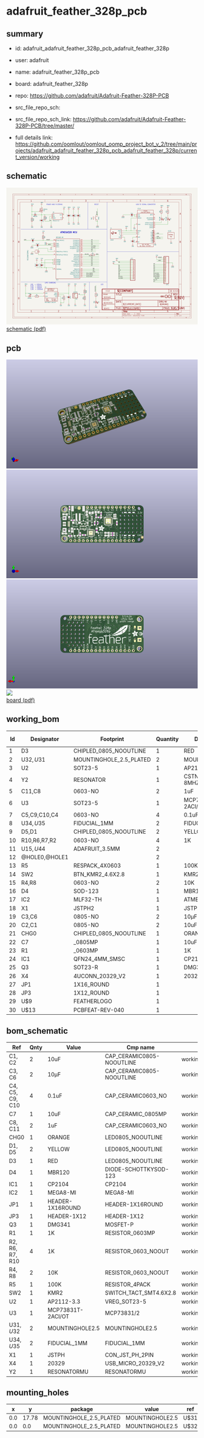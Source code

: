 # adafruit_feather_328p_pcb
 
## summary 
* id: adafruit_adafruit_feather_328p_pcb_adafruit_feather_328p
* user: adafruit
* name: adafruit_feather_328p_pcb
* board: adafruit_feather_328p
* repo: https://github.com/adafruit/Adafruit-Feather-328P-PCB



* src_file_repo_sch: 
* src_file_repo_sch_link: https://github.com/adafruit/Adafruit-Feather-328P-PCB/tree/master/
* full details link: https://github.com/oomlout/oomlout_oomp_project_bot_v_2/tree/main/projects/adafruit_adafruit_feather_328p_pcb_adafruit_feather_328p/current_version/working  

## schematic  
![](working_schematic_600.png)  
[schematic (pdf)](working_schematic.pdf)  

## pcb  
![](working_3d_600.png) 
![](working_3d_front_600.png)  
![](working_3d_back_600.png)  
![](working_600.png)  
[board (pdf)](working.pdf)  

## working_bom
| Id | Designator | Footprint | Quantity | Designation | Supplier and ref |  | None | 
| --- | --- | --- | --- | --- | --- | --- | --- | 
| 1 | D3 | CHIPLED_0805_NOOUTLINE | 1 | RED |  |  | [''] | 
| 2 | U$32,U$31 | MOUNTINGHOLE_2.5_PLATED | 2 | MOUNTINGHOLE2.5 |  |  | [''] | 
| 3 | U2 | SOT23-5 | 1 | AP2112-3.3 |  |  | [''] | 
| 4 | Y2 | RESONATOR | 1 | CSTNE8M00xx 8MHZ |  |  | [''] | 
| 5 | C11,C8 | 0603-NO | 2 | 1uF |  |  | [''] | 
| 6 | U3 | SOT23-5 | 1 | MCP73831T-2ACI/OT |  |  | [''] | 
| 7 | C5,C9,C10,C4 | 0603-NO | 4 | 0.1uF |  |  | [''] | 
| 8 | U$34,U$35 | FIDUCIAL_1MM | 2 | FIDUCIAL_1MM |  |  | [''] | 
| 9 | D5,D1 | CHIPLED_0805_NOOUTLINE | 2 | YELLOW |  |  | [''] | 
| 10 | R10,R6,R7,R2 | 0603-NO | 4 | 1K |  |  | [''] | 
| 11 | U$15,U$44 | ADAFRUIT_3.5MM | 2 |  |  |  | [''] | 
| 12 | @HOLE0,@HOLE1 |  | 2 |  |  |  | [''] | 
| 13 | R5 | RESPACK_4X0603 | 1 | 100K |  |  | [''] | 
| 14 | SW2 | BTN_KMR2_4.6X2.8 | 1 | KMR2 |  |  | [''] | 
| 15 | R4,R8 | 0603-NO | 2 | 10K |  |  | [''] | 
| 16 | D4 | SOD-123 | 1 | MBR120 |  |  | [''] | 
| 17 | IC2 | MLF32-TH | 1 | ATMEGA328P |  |  | [''] | 
| 18 | X1 | JSTPH2 | 1 | JSTPH |  |  | [''] | 
| 19 | C3,C6 | 0805-NO | 2 | 10µF |  |  | [''] | 
| 20 | C2,C1 | 0805-NO | 2 | 10uF |  |  | [''] | 
| 21 | CHG0 | CHIPLED_0805_NOOUTLINE | 1 | ORANGE |  |  | [''] | 
| 22 | C7 | _0805MP | 1 | 10uF |  |  | [''] | 
| 23 | R1 | _0603MP | 1 | 1K |  |  | [''] | 
| 24 | IC1 | QFN24_4MM_SMSC | 1 | CP2104 |  |  | [''] | 
| 25 | Q3 | SOT23-R | 1 | DMG341 |  |  | [''] | 
| 26 | X4 | 4UCONN_20329_V2 | 1 | 20329 |  |  | [''] | 
| 27 | JP1 | 1X16_ROUND | 1 |  |  |  | [''] | 
| 28 | JP3 | 1X12_ROUND | 1 |  |  |  | [''] | 
| 29 | U$9 | FEATHERLOGO | 1 |  |  |  | [''] | 
| 30 | U$13 | PCBFEAT-REV-040 | 1 |  |  |  | [''] | 


## bom_schematic
| Ref | Qnty | Value | Cmp name | Footprint | Description | Vendor | DNP | 
| --- | --- | --- | --- | --- | --- | --- | --- | 
| C1, C2 | 2 | 10uF | CAP_CERAMIC0805-NOOUTLINE | working:0805-NO |  |  |  | 
| C3, C6 | 2 | 10µF | CAP_CERAMIC0805-NOOUTLINE | working:0805-NO |  |  |  | 
| C4, C5, C9, C10 | 4 | 0.1uF | CAP_CERAMIC0603_NO | working:0603-NO |  |  |  | 
| C7 | 1 | 10uF | CAP_CERAMIC_0805MP | working:_0805MP |  |  |  | 
| C8, C11 | 2 | 1uF | CAP_CERAMIC0603_NO | working:0603-NO |  |  |  | 
| CHG0 | 1 | ORANGE | LED0805_NOOUTLINE | working:CHIPLED_0805_NOOUTLINE |  |  |  | 
| D1, D5 | 2 | YELLOW | LED0805_NOOUTLINE | working:CHIPLED_0805_NOOUTLINE |  |  |  | 
| D3 | 1 | RED | LED0805_NOOUTLINE | working:CHIPLED_0805_NOOUTLINE |  |  |  | 
| D4 | 1 | MBR120 | DIODE-SCHOTTKYSOD-123 | working:SOD-123 |  |  |  | 
| IC1 | 1 | CP2104 | CP2104 | working:QFN24_4MM_SMSC |  |  |  | 
| IC2 | 1 | MEGA8-MI | MEGA8-MI | working:MLF32-TH |  |  |  | 
| JP1 | 1 | HEADER-1X16ROUND | HEADER-1X16ROUND | working:1X16_ROUND |  |  |  | 
| JP3 | 1 | HEADER-1X12 | HEADER-1X12 | working:1X12_ROUND |  |  |  | 
| Q3 | 1 | DMG341 | MOSFET-P | working:SOT23-R |  |  |  | 
| R1 | 1 | 1K | RESISTOR_0603MP | working:_0603MP |  |  |  | 
| R2, R6, R7, R10 | 4 | 1K | RESISTOR_0603_NOOUT | working:0603-NO |  |  |  | 
| R4, R8 | 2 | 10K | RESISTOR_0603_NOOUT | working:0603-NO |  |  |  | 
| R5 | 1 | 100K | RESISTOR_4PACK | working:RESPACK_4X0603 |  |  |  | 
| SW2 | 1 | KMR2 | SWITCH_TACT_SMT4.6X2.8 | working:BTN_KMR2_4.6X2.8 |  |  |  | 
| U2 | 1 | AP2112-3.3 | VREG_SOT23-5 | working:SOT23-5 |  |  |  | 
| U3 | 1 | MCP73831T-2ACI/OT | MCP73831/2 | working:SOT23-5 |  |  |  | 
| U$31, U$32 | 2 | MOUNTINGHOLE2.5 | MOUNTINGHOLE2.5 | working:MOUNTINGHOLE_2.5_PLATED |  |  |  | 
| U$34, U$35 | 2 | FIDUCIAL_1MM | FIDUCIAL_1MM | working:FIDUCIAL_1MM |  |  |  | 
| X1 | 1 | JSTPH | CON_JST_PH_2PIN | working:JSTPH2 |  |  |  | 
| X4 | 1 | 20329 | USB_MICRO_20329_V2 | working:4UCONN_20329_V2 |  |  |  | 
| Y2 | 1 | RESONATORMU | RESONATORMU | working:RESONATOR |  |  |  | 


## mounting_holes
| x | y | package | value | ref | size | 
| --- | --- | --- | --- | --- | --- | 
| 0.0 | 17.78 | MOUNTINGHOLE_2.5_PLATED | MOUNTINGHOLE2.5 | U$31 | m3 | 
| 0.0 | 0.0 | MOUNTINGHOLE_2.5_PLATED | MOUNTINGHOLE2.5 | U$32 | m3 | 


